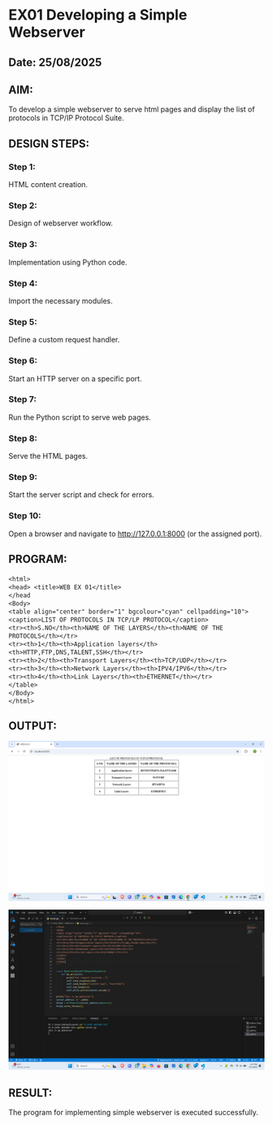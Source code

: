 # EX01 Developing a Simple Webserver
## Date: 25/08/2025

## AIM:
To develop a simple webserver to serve html pages and display the list of protocols in TCP/IP Protocol Suite.

## DESIGN STEPS:
### Step 1: 
HTML content creation.

### Step 2:
Design of webserver workflow.

### Step 3:
Implementation using Python code.

### Step 4:
Import the necessary modules.

### Step 5:
Define a custom request handler.

### Step 6:
Start an HTTP server on a specific port.

### Step 7:
Run the Python script to serve web pages.

### Step 8:
Serve the HTML pages.

### Step 9:
Start the server script and check for errors.

### Step 10:
Open a browser and navigate to http://127.0.0.1:8000 (or the assigned port).

## PROGRAM:
```
<html>
<head> <title>WEB EX 01</title>
</head
<Body>
<table align="center" border="1" bgcolour="cyan" cellpadding="10">
<caption>LIST OF PROTOCOLS IN TCP/LP PROTOCOL</caption>
<tr><th>S.NO</th><th>NAME OF THE LAYERS</th><th>NAME OF THE PROTOCOLS</th></tr>
<tr><th>1</th><th>Application layers</th><th>HTTP,FTP,DNS,TALENT,SSH</th></tr>
<tr><th>2</th><th>Transport Layers</th><th>TCP/UDP</th></tr>
<tr><th>3</th><th>Network Layers</th><th>IPV4/IPV6</th></tr>
<tr><th>4</th><th>Link Layers</th><th>ETHERNET</th></tr>
</table>
</Body>
</html>
```
## OUTPUT:

![alt text](image-3.png)

![alt text](image-2.png)
## RESULT:
The program for implementing simple webserver is executed successfully.
